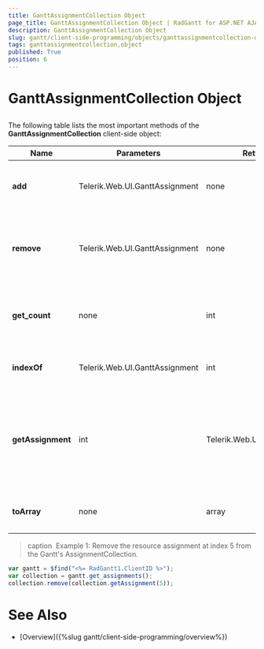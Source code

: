 ```yaml
---
title: GanttAssignmentCollection Object
page_title: GanttAssignmentCollection Object | RadGantt for ASP.NET AJAX Documentation
description: GanttAssignmentCollection Object
slug: gantt/client-side-programming/objects/ganttassignmentcollection-object
tags: ganttassignmentcollection,object
published: True
position: 6
---
```


# GanttAssignmentCollection Object



## 

The following table lists the most important methods of the **GanttAssignmentCollection** client-side object:


| Name | Parameters | Return Type | Description |
| ------ | ------ | ------ | ------ |
| **add** |Telerik.Web.UI.GanttAssignment|none|Adds a resource assignment to the collection.|
| **remove** |Telerik.Web.UI.GanttAssignment|none|Removes a resource assignment from the collection. See **Example 1**.|
| **get_count** |none|int|Returns the number of resource assignments in the collection.|
| **indexOf** |Telerik.Web.UI.GanttAssignment|int|Gets the index of a resource assignment.|
| **getAssignment** |int|Telerik.Web.UI.GanttAssignment|Gets the resource assignment from the collection residing at the index specified by the parameter.|
| **toArray** |none|array|Returns the collection represented as array.|


>caption  Example 1: Remove the resource assignment at index 5 from the Gantt's AssignmentCollection.
````JavaScript
var gantt = $find("<%= RadGantt1.ClientID %>");
var collection = gantt.get_assignments(); 	
collection.remove(collection.getAssignment(5));	 
````


# See Also

 * [Overview]({%slug gantt/client-side-programming/overview%})
